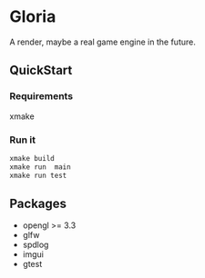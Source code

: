
# Gloria

A render, maybe a real game engine in the future.


## QuickStart

###  Requirements
xmake 

###  Run it
```sh
xmake build
xmake run  main
xmake run test
```


## Packages
- opengl >= 3.3
- glfw
- spdlog
- imgui
- gtest

